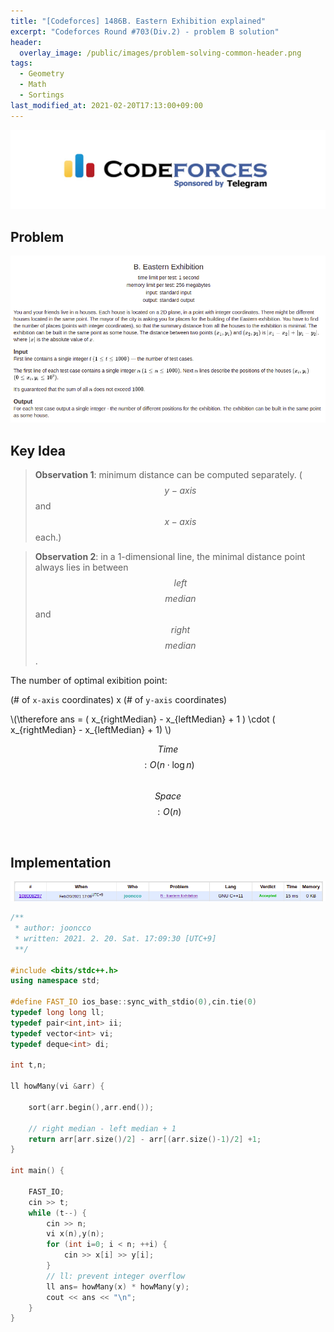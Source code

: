 ```yaml
---
title: "[Codeforces] 1486B. Eastern Exhibition explained"
excerpt: "Codeforces Round #703(Div.2) - problem B solution"
header:
  overlay_image: /public/images/problem-solving-common-header.png
tags:
  - Geometry
  - Math
  - Sortings
last_modified_at: 2021-02-20T17:13:00+09:00
---
```

<a href="https://codeforces.com/">
    <img src="/public/images/codeforces-logo.jpeg"/>
</a>

## Problem
<a href="http://codeforces.com/contest/1486/problem/B">
    <img src="/public/images/codeforces-1486B.png"/>
</a>

<br/>

## Key Idea
> **Observation 1**: minimum distance can be computed separately. ($$y-axis$$ and $$x-axis$$ each.)  

> **Observation 2**: in a 1-dimensional line, the minimal distance point always lies in between $$left$$ $$median$$ and $$right$$ $$median$$ .  

The number of optimal exibition point:  

(# of `x-axis` coordinates) x (# of `y-axis` coordinates)


\\(\therefore ans = ( x_{rightMedian} - x_{leftMedian} + 1 ) \cdot ( x_{rightMedian} - x_{leftMedian} + 1) \\)

$$ Time $$ $$: O(n\cdot{\log}n) $$  
$$ Space $$ $$: O(n) $$  

<br/>

## Implementation
<img src="/public/images/codeforces-1486B-result.png"/>

```cpp
/**
 * author: jooncco
 * written: 2021. 2. 20. Sat. 17:09:30 [UTC+9]
 **/

#include <bits/stdc++.h>
using namespace std;

#define FAST_IO ios_base::sync_with_stdio(0),cin.tie(0)
typedef long long ll;
typedef pair<int,int> ii;
typedef vector<int> vi;
typedef deque<int> di;

int t,n;

ll howMany(vi &arr) {

    sort(arr.begin(),arr.end());

    // right median - left median + 1
    return arr[arr.size()/2] - arr[(arr.size()-1)/2] +1;
}

int main() {
    
    FAST_IO;
    cin >> t;
    while (t--) {
        cin >> n;
        vi x(n),y(n);
        for (int i=0; i < n; ++i) {
            cin >> x[i] >> y[i];
        }
        // ll: prevent integer overflow
        ll ans= howMany(x) * howMany(y);
        cout << ans << "\n";
    }
}

```